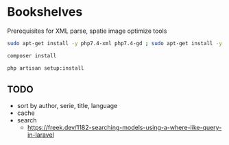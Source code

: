 # Bookshelves

Prerequisites for XML parse, spatie image optimize tools

```bash
sudo apt-get install -y php7.4-xml php7.4-gd ; sudo apt-get install -y jpegoptim optipng pngquant gifsicle webp ; npm install -g svgo
```

```bash
composer install
```

```bash
php artisan setup:install
```

## TODO

- sort by author, serie, title, language
- cache
- search
  - <https://freek.dev/1182-searching-models-using-a-where-like-query-in-laravel>
